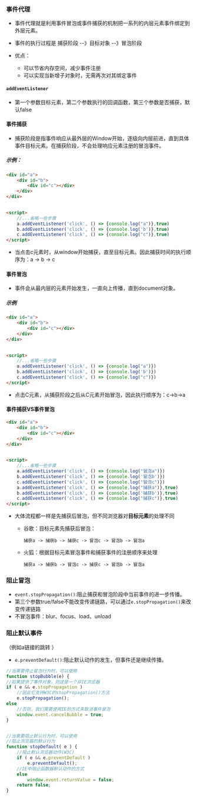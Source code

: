 ### 事件代理

+ 事件代理就是利用事件冒泡或事件捕获的机制把一系列的内层元素事件绑定到外层元素。

+ 事件的执行过程是 捕获阶段 --》目标对象 --》冒泡阶段
+ 优点：
  + 可以节省内存空间，减少事件注册
  + 可以实现当新增子对象时，无需再次对其绑定事件

#### `addEventListener`

+ 第一个参数目标元素，第二个参数执行的回调函数，第三个参数是否捕获，默认false

#### 事件捕获

+ 捕获阶段是指事件响应从最外层的Window开始，逐级向内层前进，直到具体事件目标元素。在捕获阶段，不会处理响应元素注册的冒泡事件。

##### 示例：

```html
<div id="a">
    <div id="b">
        <div id="c"></div>
    </div>
</div>
         

<script>
	//...省略一些步骤
    a.addEventListener('click', () => {console.log("a")},true)
	b.addEventListener('click', () => {console.log('b')},true)
	c.addEventListener('click', () => {console.log("c")},true)
</script>
```

+ 当点击c元素时，从window开始捕获，直至目标元素。因此捕获时间的执行顺序为：a -> b -> c

#### 事件冒泡

+ 事件会从最内层的元素开始发生，一直向上传播，直到document对象。

##### 示例

```html
<div id="a">
    <div id="b">
        <div id="c"></div>
    </div>
</div>
         

<script>
	//...省略一些步骤
    a.addEventListener('click', () => {console.log("a")})
	b.addEventListener('click', () => {console.log('b')})
	c.addEventListener('click', () => {console.log("c")})
</script>
```

+ 点击C元素，从捕获阶段之后从C元素开始冒泡，因此执行顺序为：c->b->a



#### 事件捕获VS事件冒泡

```html
<div id="a">
    <div id="b">
        <div id="c"></div>
    </div>
</div>
         

<script>
	//...省略一些步骤   
    a.addEventListener('click', () => {console.log("冒泡a")})
	b.addEventListener('click', () => {console.log('冒泡b')})
	c.addEventListener('click', () => {console.log("冒泡c")})
    a.addEventListener('click', () => {console.log("捕获a")},true)
	b.addEventListener('click', () => {console.log('捕获b')},true)
	c.addEventListener('click', () => {console.log("捕获c")},true)
</script>
```

+ 大体流程都一样是先捕获后冒泡，但不同浏览器对**目标元素**的处理不同

  + 谷歌：目标元素先捕获后冒泡：

    ```
    捕获a -> 捕获b -> 捕获c -> 冒泡c -> 冒泡b -> 冒泡a 
    ```

  + 火狐：根据目标元素冒泡事件和捕获事件的注册顺序来处理

    ```
    捕获a -> 捕获b -> 冒泡c -> 捕获c -> 冒泡b -> 冒泡a 
    ```

    


### 阻止冒泡

+ `event.stopPropagation()`:阻止捕获和冒泡阶段中当前事件的进一步传播。 
+ 第三个参数true/false不能改变传递链路，可以通过`e.stopPropagation()`来改变传递链路
+ 不冒泡事件：blur、focus、load、unload

### 阻止默认事件

（例如a链接的跳转 ）

+ `e.preventDefault()`:阻止默认动作的发生，但事件还是继续传播。



```js
//当需要停止冒泡行为时，可以使用
function stopBubble(e) { 
//如果提供了事件对象，则这是一个非IE浏览器 
if ( e && e.stopPropagation ) 
    //因此它支持W3C的stopPropagation()方法 
    e.stopPropagation(); 
else 
    //否则，我们需要使用IE的方式来取消事件冒泡 
    window.event.cancelBubble = true; 
}


//当需要阻止默认行为时，可以使用
//阻止浏览器的默认行为 
function stopDefault( e ) { 
    //阻止默认浏览器动作(W3C) 
    if ( e && e.preventDefault ) 
        e.preventDefault(); 
    //IE中阻止函数器默认动作的方式 
    else 
        window.event.returnValue = false; 
    return false; 
}
```




